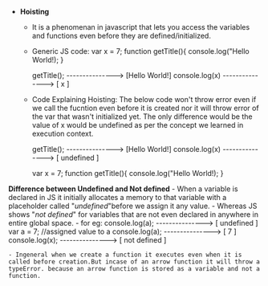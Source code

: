 - **Hoisting**
    - It is a phenomenan in javascript that lets you access the variables and functions even before they are defined/initialized.
    - Generic JS code:
        var x = 7;
        function getTitle(){
            console.log("Hello World!);
        }

        getTitle();      ---------------> [Hello World!]
        console.log(x)   ---------------> [ x ]   

    - Code Explaining Hoisting: The below code won't throw error even if we call the fucntion even before it is created nor it will throw error of the var that wasn't initialized yet. The only difference would be the value of x would be undefined as per the concept we learned in execution context. 

        getTitle();      ---------------> [Hello World!]
        console.log(x)   ---------------> [ undefined ]

        var x = 7;
        function getTitle(){
            console.log("Hello World!);
        }

**Difference between Undefined and Not defined**
    - When a variable is declared in JS it initially allocates a memory to that variable with a placeholder called "*undefined*"before we assign it any value.
    - Whereas JS shows "*not defined*" for variables that are not even declared in anywhere in entire global space.
    - for eg:
        console.log(a);    ---------------> [ undefined ]
        var a = 7;          //assigned value to a
        console.log(a);    ---------------> [ 7 ]
        console.log(x);    ---------------> [ not defined ]

    - Ingeneral when we create a function it executes even when it is called before creation.But incase of an arrow function it will throw a typeError. because an arrow function is stored as a variable and not a function.

    